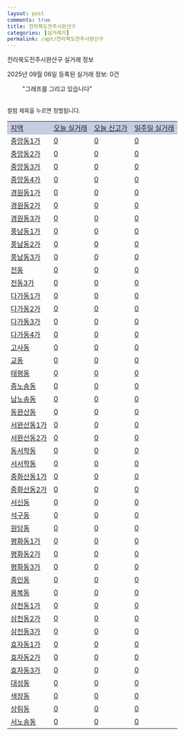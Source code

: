 ```yaml
---
layout: post
comments: true
title: 전라북도전주시완산구
categories: [실거래가]
permalink: /apt/전라북도전주시완산구
---
```


전라북도전주시완산구 실거래 정보

2025년 09월 06일 등록된 실거래 정보: 0건

<!--<script async src="https://pagead2.googlesyndication.com/pagead/js/adsbygoogle.js?client=ca-pub-3485438051770037"
 crossorigin="anonymous"></script>-->

<script type="text/javascript">
  google.charts.load('current', {'packages':['corechart']});
  google.charts.setOnLoadCallback(drawChart);

  function drawChart() {
    var data = google.visualization.arrayToDataTable([['거래일', '매매', '전월세', '전매'], ['21-01', 5, 7, 0], ['21-02', 0, 5, 0], ['21-03', 0, 1, 0], ['21-04', 0, 2, 0], ['21-05', 2, 0, 0], ['21-06', 0, 3, 0], ['21-07', 38, 61, 0], ['21-08', 477, 221, 2], ['21-09', 487, 219, 3], ['21-10', 496, 257, 3], ['21-11', 363, 271, 4], ['21-12', 359, 289, 6], ['22-01', 365, 481, 3], ['22-02', 405, 337, 8], ['22-03', 522, 263, 11], ['22-04', 550, 334, 12], ['22-05', 460, 309, 22], ['22-06', 377, 321, 11], ['22-07', 291, 337, 15], ['22-08', 47, 107, 7], ['23-07', 0, 2, 0], ['23-08', 1, 2, 0], ['23-09', 0, 3, 0], ['23-10', 23, 64, 0], ['23-11', 224, 269, 0], ['23-12', 295, 281, 0], ['24-01', 86, 144, 0]]);

    var options = {
      title: '최근 1년간 유형별 거래량 추이',
      legend: { position: 'bottom' }
    };

    setTimeout(function() {
        var chart = new google.visualization.LineChart(document.getElementById('columnchart_material'));
        chart.draw(data, (options));
        document.getElementById('loading').style.display = 'none';
        var dayLabel = (new Date()).getDay();
        if (dayLabel < 2) {
            sorttable.innerSortFunction.apply(document.getElementById('week'), []);
            sorttable.innerSortFunction.apply(document.getElementById('week'), []);        
        }
        else {
            sorttable.innerSortFunction.apply(document.getElementById('today'), []);
            sorttable.innerSortFunction.apply(document.getElementById('today'), []);
        }
    }, 200);

  }
</script>

<div id="loading" style="z-index:20; display: block; margin-left: 35px">"그래프를 그리고 있습니다"</div>
<div id="columnchart_material" style="width: 95%; margin-left: -35px; display: block"></div>
<!--<div style="width: 95%; margin-left: -35px; display: block">
      <script async src="https://pagead2.googlesyndication.com/pagead/js/adsbygoogle.js?client=ca-pub-3485438051770037"
          crossorigin="anonymous"></script>
      <ins class="adsbygoogle"
          style="display:block"
          data-ad-format="fluid"
          data-ad-layout-key="-fb+5w+4e-db+86"
          data-ad-client="ca-pub-3485438051770037"
          data-ad-slot="1827090281"></ins>
      <script>
          (adsbygoogle = window.adsbygoogle || []).push({});
      </script>
</div>-->
<br>

<font size='small' style='font-size: small;'>컬럼 제목을 누르면 정렬됩니다.</font>
<table class="sortable">
  <tr style='background-color: rgba(114, 132, 186,0.4);'>
    <td id="region"><a href="#">지역</a></td>
    <td id="today"><a href="#">오늘 실거래</a></td>
    <td id="today_new"><a href="#">오늘 신고가</a></td>
    <td id="week"><a href="#">일주일 실거래</a></td>
  </tr>

  
  <tr class="item">
    <td><a href="전라북도전주시완산구중앙동1가">중앙동1가</a></td>
    <td><a href="전라북도전주시완산구중앙동1가">0</a></td>
    <td><a href="전라북도전주시완산구중앙동1가">0</a></td>
    <td><a href="전라북도전주시완산구중앙동1가">0</a></td>
  </tr>
    

  <tr class="item">
    <td><a href="전라북도전주시완산구중앙동2가">중앙동2가</a></td>
    <td><a href="전라북도전주시완산구중앙동2가">0</a></td>
    <td><a href="전라북도전주시완산구중앙동2가">0</a></td>
    <td><a href="전라북도전주시완산구중앙동2가">0</a></td>
  </tr>
    

  <tr class="item">
    <td><a href="전라북도전주시완산구중앙동3가">중앙동3가</a></td>
    <td><a href="전라북도전주시완산구중앙동3가">0</a></td>
    <td><a href="전라북도전주시완산구중앙동3가">0</a></td>
    <td><a href="전라북도전주시완산구중앙동3가">0</a></td>
  </tr>
    

  <tr class="item">
    <td><a href="전라북도전주시완산구중앙동4가">중앙동4가</a></td>
    <td><a href="전라북도전주시완산구중앙동4가">0</a></td>
    <td><a href="전라북도전주시완산구중앙동4가">0</a></td>
    <td><a href="전라북도전주시완산구중앙동4가">0</a></td>
  </tr>
    

  <tr class="item">
    <td><a href="전라북도전주시완산구경원동1가">경원동1가</a></td>
    <td><a href="전라북도전주시완산구경원동1가">0</a></td>
    <td><a href="전라북도전주시완산구경원동1가">0</a></td>
    <td><a href="전라북도전주시완산구경원동1가">0</a></td>
  </tr>
    

  <tr class="item">
    <td><a href="전라북도전주시완산구경원동2가">경원동2가</a></td>
    <td><a href="전라북도전주시완산구경원동2가">0</a></td>
    <td><a href="전라북도전주시완산구경원동2가">0</a></td>
    <td><a href="전라북도전주시완산구경원동2가">0</a></td>
  </tr>
    

  <tr class="item">
    <td><a href="전라북도전주시완산구경원동3가">경원동3가</a></td>
    <td><a href="전라북도전주시완산구경원동3가">0</a></td>
    <td><a href="전라북도전주시완산구경원동3가">0</a></td>
    <td><a href="전라북도전주시완산구경원동3가">0</a></td>
  </tr>
    

  <tr class="item">
    <td><a href="전라북도전주시완산구풍남동1가">풍남동1가</a></td>
    <td><a href="전라북도전주시완산구풍남동1가">0</a></td>
    <td><a href="전라북도전주시완산구풍남동1가">0</a></td>
    <td><a href="전라북도전주시완산구풍남동1가">0</a></td>
  </tr>
    

  <tr class="item">
    <td><a href="전라북도전주시완산구풍남동2가">풍남동2가</a></td>
    <td><a href="전라북도전주시완산구풍남동2가">0</a></td>
    <td><a href="전라북도전주시완산구풍남동2가">0</a></td>
    <td><a href="전라북도전주시완산구풍남동2가">0</a></td>
  </tr>
    

  <tr class="item">
    <td><a href="전라북도전주시완산구풍남동3가">풍남동3가</a></td>
    <td><a href="전라북도전주시완산구풍남동3가">0</a></td>
    <td><a href="전라북도전주시완산구풍남동3가">0</a></td>
    <td><a href="전라북도전주시완산구풍남동3가">0</a></td>
  </tr>
    

  <tr class="item">
    <td><a href="전라북도전주시완산구전동">전동</a></td>
    <td><a href="전라북도전주시완산구전동">0</a></td>
    <td><a href="전라북도전주시완산구전동">0</a></td>
    <td><a href="전라북도전주시완산구전동">0</a></td>
  </tr>
    

  <tr class="item">
    <td><a href="전라북도전주시완산구전동3가">전동3가</a></td>
    <td><a href="전라북도전주시완산구전동3가">0</a></td>
    <td><a href="전라북도전주시완산구전동3가">0</a></td>
    <td><a href="전라북도전주시완산구전동3가">0</a></td>
  </tr>
    

  <tr class="item">
    <td><a href="전라북도전주시완산구다가동1가">다가동1가</a></td>
    <td><a href="전라북도전주시완산구다가동1가">0</a></td>
    <td><a href="전라북도전주시완산구다가동1가">0</a></td>
    <td><a href="전라북도전주시완산구다가동1가">0</a></td>
  </tr>
    

  <tr class="item">
    <td><a href="전라북도전주시완산구다가동2가">다가동2가</a></td>
    <td><a href="전라북도전주시완산구다가동2가">0</a></td>
    <td><a href="전라북도전주시완산구다가동2가">0</a></td>
    <td><a href="전라북도전주시완산구다가동2가">0</a></td>
  </tr>
    

  <tr class="item">
    <td><a href="전라북도전주시완산구다가동3가">다가동3가</a></td>
    <td><a href="전라북도전주시완산구다가동3가">0</a></td>
    <td><a href="전라북도전주시완산구다가동3가">0</a></td>
    <td><a href="전라북도전주시완산구다가동3가">0</a></td>
  </tr>
    

  <tr class="item">
    <td><a href="전라북도전주시완산구다가동4가">다가동4가</a></td>
    <td><a href="전라북도전주시완산구다가동4가">0</a></td>
    <td><a href="전라북도전주시완산구다가동4가">0</a></td>
    <td><a href="전라북도전주시완산구다가동4가">0</a></td>
  </tr>
    

  <tr class="item">
    <td><a href="전라북도전주시완산구고사동">고사동</a></td>
    <td><a href="전라북도전주시완산구고사동">0</a></td>
    <td><a href="전라북도전주시완산구고사동">0</a></td>
    <td><a href="전라북도전주시완산구고사동">0</a></td>
  </tr>
    

  <tr class="item">
    <td><a href="전라북도전주시완산구교동">교동</a></td>
    <td><a href="전라북도전주시완산구교동">0</a></td>
    <td><a href="전라북도전주시완산구교동">0</a></td>
    <td><a href="전라북도전주시완산구교동">0</a></td>
  </tr>
    

  <tr class="item">
    <td><a href="전라북도전주시완산구태평동">태평동</a></td>
    <td><a href="전라북도전주시완산구태평동">0</a></td>
    <td><a href="전라북도전주시완산구태평동">0</a></td>
    <td><a href="전라북도전주시완산구태평동">0</a></td>
  </tr>
    

  <tr class="item">
    <td><a href="전라북도전주시완산구중노송동">중노송동</a></td>
    <td><a href="전라북도전주시완산구중노송동">0</a></td>
    <td><a href="전라북도전주시완산구중노송동">0</a></td>
    <td><a href="전라북도전주시완산구중노송동">0</a></td>
  </tr>
    

  <tr class="item">
    <td><a href="전라북도전주시완산구남노송동">남노송동</a></td>
    <td><a href="전라북도전주시완산구남노송동">0</a></td>
    <td><a href="전라북도전주시완산구남노송동">0</a></td>
    <td><a href="전라북도전주시완산구남노송동">0</a></td>
  </tr>
    

  <tr class="item">
    <td><a href="전라북도전주시완산구동완산동">동완산동</a></td>
    <td><a href="전라북도전주시완산구동완산동">0</a></td>
    <td><a href="전라북도전주시완산구동완산동">0</a></td>
    <td><a href="전라북도전주시완산구동완산동">0</a></td>
  </tr>
    

  <tr class="item">
    <td><a href="전라북도전주시완산구서완산동1가">서완산동1가</a></td>
    <td><a href="전라북도전주시완산구서완산동1가">0</a></td>
    <td><a href="전라북도전주시완산구서완산동1가">0</a></td>
    <td><a href="전라북도전주시완산구서완산동1가">0</a></td>
  </tr>
    

  <tr class="item">
    <td><a href="전라북도전주시완산구서완산동2가">서완산동2가</a></td>
    <td><a href="전라북도전주시완산구서완산동2가">0</a></td>
    <td><a href="전라북도전주시완산구서완산동2가">0</a></td>
    <td><a href="전라북도전주시완산구서완산동2가">0</a></td>
  </tr>
    

  <tr class="item">
    <td><a href="전라북도전주시완산구동서학동">동서학동</a></td>
    <td><a href="전라북도전주시완산구동서학동">0</a></td>
    <td><a href="전라북도전주시완산구동서학동">0</a></td>
    <td><a href="전라북도전주시완산구동서학동">0</a></td>
  </tr>
    

  <tr class="item">
    <td><a href="전라북도전주시완산구서서학동">서서학동</a></td>
    <td><a href="전라북도전주시완산구서서학동">0</a></td>
    <td><a href="전라북도전주시완산구서서학동">0</a></td>
    <td><a href="전라북도전주시완산구서서학동">0</a></td>
  </tr>
    

  <tr class="item">
    <td><a href="전라북도전주시완산구중화산동1가">중화산동1가</a></td>
    <td><a href="전라북도전주시완산구중화산동1가">0</a></td>
    <td><a href="전라북도전주시완산구중화산동1가">0</a></td>
    <td><a href="전라북도전주시완산구중화산동1가">0</a></td>
  </tr>
    

  <tr class="item">
    <td><a href="전라북도전주시완산구중화산동2가">중화산동2가</a></td>
    <td><a href="전라북도전주시완산구중화산동2가">0</a></td>
    <td><a href="전라북도전주시완산구중화산동2가">0</a></td>
    <td><a href="전라북도전주시완산구중화산동2가">0</a></td>
  </tr>
    

  <tr class="item">
    <td><a href="전라북도전주시완산구서신동">서신동</a></td>
    <td><a href="전라북도전주시완산구서신동">0</a></td>
    <td><a href="전라북도전주시완산구서신동">0</a></td>
    <td><a href="전라북도전주시완산구서신동">0</a></td>
  </tr>
    

  <tr class="item">
    <td><a href="전라북도전주시완산구석구동">석구동</a></td>
    <td><a href="전라북도전주시완산구석구동">0</a></td>
    <td><a href="전라북도전주시완산구석구동">0</a></td>
    <td><a href="전라북도전주시완산구석구동">0</a></td>
  </tr>
    

  <tr class="item">
    <td><a href="전라북도전주시완산구원당동">원당동</a></td>
    <td><a href="전라북도전주시완산구원당동">0</a></td>
    <td><a href="전라북도전주시완산구원당동">0</a></td>
    <td><a href="전라북도전주시완산구원당동">0</a></td>
  </tr>
    

  <tr class="item">
    <td><a href="전라북도전주시완산구평화동1가">평화동1가</a></td>
    <td><a href="전라북도전주시완산구평화동1가">0</a></td>
    <td><a href="전라북도전주시완산구평화동1가">0</a></td>
    <td><a href="전라북도전주시완산구평화동1가">0</a></td>
  </tr>
    

  <tr class="item">
    <td><a href="전라북도전주시완산구평화동2가">평화동2가</a></td>
    <td><a href="전라북도전주시완산구평화동2가">0</a></td>
    <td><a href="전라북도전주시완산구평화동2가">0</a></td>
    <td><a href="전라북도전주시완산구평화동2가">0</a></td>
  </tr>
    

  <tr class="item">
    <td><a href="전라북도전주시완산구평화동3가">평화동3가</a></td>
    <td><a href="전라북도전주시완산구평화동3가">0</a></td>
    <td><a href="전라북도전주시완산구평화동3가">0</a></td>
    <td><a href="전라북도전주시완산구평화동3가">0</a></td>
  </tr>
    

  <tr class="item">
    <td><a href="전라북도전주시완산구중인동">중인동</a></td>
    <td><a href="전라북도전주시완산구중인동">0</a></td>
    <td><a href="전라북도전주시완산구중인동">0</a></td>
    <td><a href="전라북도전주시완산구중인동">0</a></td>
  </tr>
    

  <tr class="item">
    <td><a href="전라북도전주시완산구용복동">용복동</a></td>
    <td><a href="전라북도전주시완산구용복동">0</a></td>
    <td><a href="전라북도전주시완산구용복동">0</a></td>
    <td><a href="전라북도전주시완산구용복동">0</a></td>
  </tr>
    

  <tr class="item">
    <td><a href="전라북도전주시완산구삼천동1가">삼천동1가</a></td>
    <td><a href="전라북도전주시완산구삼천동1가">0</a></td>
    <td><a href="전라북도전주시완산구삼천동1가">0</a></td>
    <td><a href="전라북도전주시완산구삼천동1가">0</a></td>
  </tr>
    

  <tr class="item">
    <td><a href="전라북도전주시완산구삼천동2가">삼천동2가</a></td>
    <td><a href="전라북도전주시완산구삼천동2가">0</a></td>
    <td><a href="전라북도전주시완산구삼천동2가">0</a></td>
    <td><a href="전라북도전주시완산구삼천동2가">0</a></td>
  </tr>
    

  <tr class="item">
    <td><a href="전라북도전주시완산구삼천동3가">삼천동3가</a></td>
    <td><a href="전라북도전주시완산구삼천동3가">0</a></td>
    <td><a href="전라북도전주시완산구삼천동3가">0</a></td>
    <td><a href="전라북도전주시완산구삼천동3가">0</a></td>
  </tr>
    

  <tr class="item">
    <td><a href="전라북도전주시완산구효자동1가">효자동1가</a></td>
    <td><a href="전라북도전주시완산구효자동1가">0</a></td>
    <td><a href="전라북도전주시완산구효자동1가">0</a></td>
    <td><a href="전라북도전주시완산구효자동1가">0</a></td>
  </tr>
    

  <tr class="item">
    <td><a href="전라북도전주시완산구효자동2가">효자동2가</a></td>
    <td><a href="전라북도전주시완산구효자동2가">0</a></td>
    <td><a href="전라북도전주시완산구효자동2가">0</a></td>
    <td><a href="전라북도전주시완산구효자동2가">0</a></td>
  </tr>
    

  <tr class="item">
    <td><a href="전라북도전주시완산구효자동3가">효자동3가</a></td>
    <td><a href="전라북도전주시완산구효자동3가">0</a></td>
    <td><a href="전라북도전주시완산구효자동3가">0</a></td>
    <td><a href="전라북도전주시완산구효자동3가">0</a></td>
  </tr>
    

  <tr class="item">
    <td><a href="전라북도전주시완산구대성동">대성동</a></td>
    <td><a href="전라북도전주시완산구대성동">0</a></td>
    <td><a href="전라북도전주시완산구대성동">0</a></td>
    <td><a href="전라북도전주시완산구대성동">0</a></td>
  </tr>
    

  <tr class="item">
    <td><a href="전라북도전주시완산구색장동">색장동</a></td>
    <td><a href="전라북도전주시완산구색장동">0</a></td>
    <td><a href="전라북도전주시완산구색장동">0</a></td>
    <td><a href="전라북도전주시완산구색장동">0</a></td>
  </tr>
    

  <tr class="item">
    <td><a href="전라북도전주시완산구상림동">상림동</a></td>
    <td><a href="전라북도전주시완산구상림동">0</a></td>
    <td><a href="전라북도전주시완산구상림동">0</a></td>
    <td><a href="전라북도전주시완산구상림동">0</a></td>
  </tr>
    

  <tr class="item">
    <td><a href="전라북도전주시완산구서노송동">서노송동</a></td>
    <td><a href="전라북도전주시완산구서노송동">0</a></td>
    <td><a href="전라북도전주시완산구서노송동">0</a></td>
    <td><a href="전라북도전주시완산구서노송동">0</a></td>
  </tr>
    


</table>


    